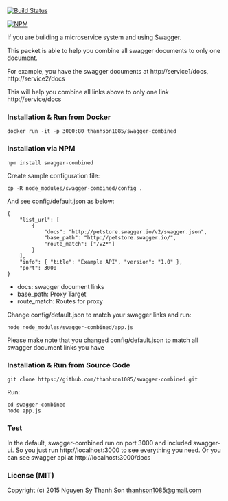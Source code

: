 [![Build Status](https://travis-ci.org/thanhson1085/swagger-combined.svg)](https://travis-ci.org/thanhson1085/swagger-combined)

[![NPM](https://nodei.co/npm/swagger-combined.png?downloads=true&downloadRank=true&stars=true)](https://nodei.co/npm/swagger-combined/)

If you are building a microservice system and using Swagger. 

This packet is able to help you combine all swagger documents to only one document.

For example, you have the swagger documents at http://service1/docs, http://service2/docs

This will help you combine all links above to only one link http://service/docs

### Installation & Run from Docker
```
docker run -it -p 3000:80 thanhson1085/swagger-combined
```

### Installation via NPM
```
npm install swagger-combined
```

Create sample configuration file:
```
cp -R node_modules/swagger-combined/config .
```
And see config/default.json as below:
```
{
    "list_url": [
        {
            "docs": "http://petstore.swagger.io/v2/swagger.json",
            "base_path": "http://petstore.swagger.io/",
            "route_match": ["/v2*"]
        }
    ],
    "info": { "title": "Example API", "version": "1.0" },
    "port": 3000
}
```
- docs: swagger document links
- base_path: Proxy Target
- route_match: Routes for proxy


Change config/default.json to match your swagger links and run:
```
node node_modules/swagger-combined/app.js
```
Please make note that you changed config/default.json to match all swagger document links you have

### Installation & Run from Source Code
```
git clone https://github.com/thanhson1085/swagger-combined.git
```
Run:
```
cd swagger-combined
node app.js
```

### Test
In the default, swagger-combined run on port 3000 and included swagger-ui. So you just run http://localhost:3000 to see everything you need. Or you can see swagger api at http://localhost:3000/docs

### License (MIT)
Copyright (c) 2015 Nguyen Sy Thanh Son <thanhson1085@gmail.com>
